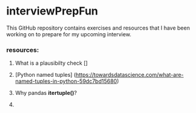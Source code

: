 # interviewPrepFun
This GitHub repository contains exercises and resources that I have been working on to prepare for my upcoming interview.


### resources:

1. What is a plausibilty check
[]


1. [Python named tuples] (https://towardsdatascience.com/what-are-named-tuples-in-python-59dc7bd15680) 


3. Why pandas **itertuple()**?


4. 